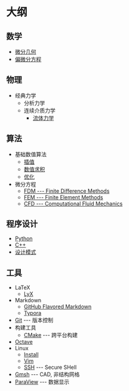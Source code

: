 # 大纲

## 数学
- [微分几何](./mathematics/differential_geometry.lyx)
- [偏微分方程](./mathematics/PDE.lyx)

## 物理
- 经典力学
  - 分析力学
  - 连续介质力学
    - [流体力学](./physics/fluid.lyx)

## 算法
- 基础数值算法
  - [插值](./algorithms/interpolation.lyx) 
  - [数值求积](./algorithms/quadrature.lyx) 
  - [优化](./algorithms/optimization.lyx) 
- 微分方程
  - [FDM --- Finite Difference Methods](./algorithms/finite_difference.lyx)
  - [FEM --- Finite Element Methods](./algorithms/finite_element.lyx)
  - [CFD --- Computational Fluid Mechanics](./algorithms/CFD.lyx)

## 程序设计
- [Python](./programming/Python.md)
- [C++](./programming/C++/C++.md)
- [设计模式](./programming/DesignPatterns.md)

## 工具
- LaTeX
  - [LyX](./tools/LyX.md)
- Markdown
  - [GitHub Flavored Markdown](https://github.github.com/gfm/)
  - [Typora](./tools/markdown/typora.md) 
- [Git](./tools/Git.md) --- 版本控制
- 构建工具
  - [CMake](../../tools/build.md#CMake) --- 跨平台构建
- [Octave](./tools/Octave.md)
- Linux
  - [Install](./tools/linux/install.md) 
  - [Vim](./tools/linux/vim.md)
  - [SSH](./tools/linux/ssh.md) --- Secure SHell
- [Gmsh](./tools/Gmsh.md) --- CAD, 非结构网格
- [ParaView](./tools/ParaView.md) --- 数据显示

